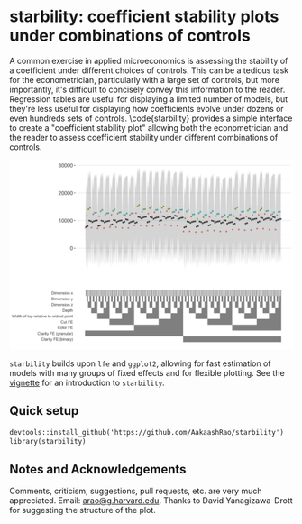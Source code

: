 # starbility: coefficient stability plots under combinations of controls

A common exercise in applied microeconomics is assessing the stability of a coefficient under different choices of controls. This can be a tedious task for the econometrician, particularly with a large set of controls, but more importantly, it's difficult to concisely convey this information to the reader. Regression tables are useful for displaying a limited number of models, but they're less useful for displaying how coefficients evolve under dozens or even hundreds sets of controls. \code{starbility} provides a simple interface to create a "coefficient stability plot" allowing both the econometrician and the reader to assess coefficient stability under different combinations of controls. 

![alt text](https://github.com/AakaashRao/starbility/blob/master/doc/example.png)

`starbility` builds upon `lfe` and `ggplot2`, allowing for fast estimation of models with many groups of fixed effects and for flexible plotting. See the [vignette](https://htmlpreview.github.io/?https://github.com/AakaashRao/starbility/blob/master/doc/starbility.html) for an introduction to `starbility`.

## Quick setup
```
devtools::install_github('https://github.com/AakaashRao/starbility')
library(starbility)
```

## Notes and Acknowledgements 
Comments, criticism, suggestions, pull requests, etc. are very much appreciated. Email: <arao@g.harvard.edu>. Thanks to David Yanagizawa-Drott for suggesting the structure of the plot.
